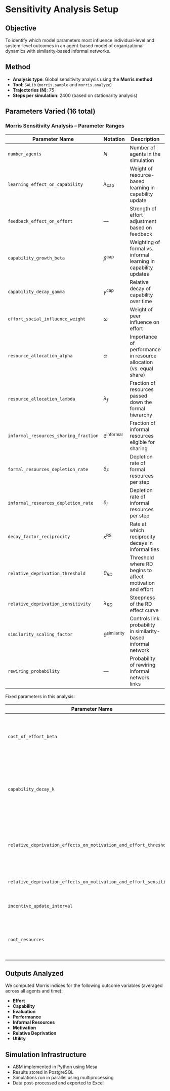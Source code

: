 # Sensitivity Analysis Setup

## Objective

To identify which model parameters most influence individual-level and system-level outcomes in an agent-based model of organizational dynamics with similarity-based informal networks.

## Method

- **Analysis type**: Global sensitivity analysis using the **Morris method**
- **Tool**: `SALib` (`morris.sample` and `morris.analyze`)
- **Trajectories (N)**: 75
- **Steps per simulation**: 2400 (based on stationarity analysis)

## Parameters Varied (16 total)

### Morris Sensitivity Analysis – Parameter Ranges

| Parameter Name | Notation | Description | Range |
|----------------|----------|-------------|--------|
| `number_agents` | $N$ | Number of agents in the simulation | 20 – 60 |
| `learning_effect_on_capability` | $\lambda_{\text{cap}}$ | Weight of resource-based learning in capability update | 0.05 – 0.3 |
| `feedback_effect_on_effort` | — | Strength of effort adjustment based on feedback | 0.1 – 0.5 |
| `capability_growth_beta` | $\beta^{\text{cap}}$ | Weighting of formal vs. informal learning in capability updates | 0.1 – 1.0 |
| `capability_decay_gamma` | $\gamma^{\text{cap}}$ | Relative decay of capability over time | 0.01 – 0.2 |
| `effort_social_influence_weight` | $\omega$ | Weight of peer influence on effort | 0.01 – 0.2 |
| `resource_allocation_alpha` | $\alpha$ | Importance of performance in resource allocation (vs. equal share) | 0.1 – 1.0 |
| `resource_allocation_lambda` | $\lambda_f$ | Fraction of resources passed down the formal hierarchy | 0.1 – 0.9 |
| `informal_resources_sharing_fraction` | $\delta^{\text{informal}}$ | Fraction of informal resources eligible for sharing | 0.05 – 0.3 |
| `formal_resources_depletion_rate` | $\delta_F$ | Depletion rate of formal resources per step | 0.3 – 0.8 |
| `informal_resources_depletion_rate` | $\delta_I$ | Depletion rate of informal resources per step | 0.01 – 0.4 |
| `decay_factor_reciprocity` | $\kappa^{\text{RS}}$ | Rate at which reciprocity decays in informal ties | 0.01 – 0.2 |
| `relative_deprivation_threshold` | $\theta_{RD}$ | Threshold where RD begins to affect motivation and effort | 0.3 – 0.7 |
| `relative_deprivation_sensitivity` | $\lambda_{RD}$ | Steepness of the RD effect curve | 5 – 15 |
| `similarity_scaling_factor` | $\theta^{\text{similarity}}$ | Controls link probability in similarity-based informal network | 1 – 4 |
| `rewiring_probability` | — | Probability of rewiring informal network links | 0.01 – 0.2 |


Fixed parameters in this analysis: 

| Parameter Name | Notation | Description | Value |
|----------------|----------|-------------|--------|
| `cost_of_effort_beta` | $\beta_c$ | Slope parameter in the logistic function linking motivation to cost of effort | 2 |
| `capability_decay_k` | $\kappa^{\text{cap}}$ | Parameter determining how rapidly learning efficiency declines with increasing capability | 2 |
| `relative_deprivation_effects_on_motivation_and_effort_threshold` | $\theta_{RD}$ | Threshold beyond which relative deprivation significantly reduces motivation | 0.5 |
| `relative_deprivation_effects_on_motivation_and_effort_sensitivity` | $\lambda_{RD}$ | Steepness of the RD effect curve | 5 |
| `incentive_update_interval` | $T_{\mathcal{I}}$ | Time steps between incentive updates | 5 |
| `root_resources` | $R_{\text{root}}$ | Resources of root agent that are further allocated to subordinates | 100 |



## Outputs Analyzed

We computed Morris indices for the following outcome variables (averaged across all agents and time):

- **Effort**
- **Capability**
- **Evaluation**
- **Performance**
- **Informal Resources**
- **Motivation**
- **Relative Deprivation**
- **Utility**

## Simulation Infrastructure

- ABM implemented in Python using Mesa
- Results stored in PostgreSQL
- Simulations run in parallel using multiprocessing
- Data post-processed and exported to Excel


